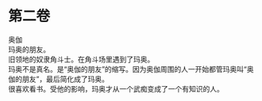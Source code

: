 # 第二卷
奥伽  
玛奥的朋友。  
旧领地的奴隶角斗士。在角斗场里遇到了玛奥。  
玛奥不是真名。是“奥伽的朋友”的缩写。因为奥伽周围的人一开始都管玛奥叫“奥伽的朋友”，最后简化成了玛奥。  
很喜欢看书。受他的影响，玛奥才从一个武痴变成了一个有知识的人。  


